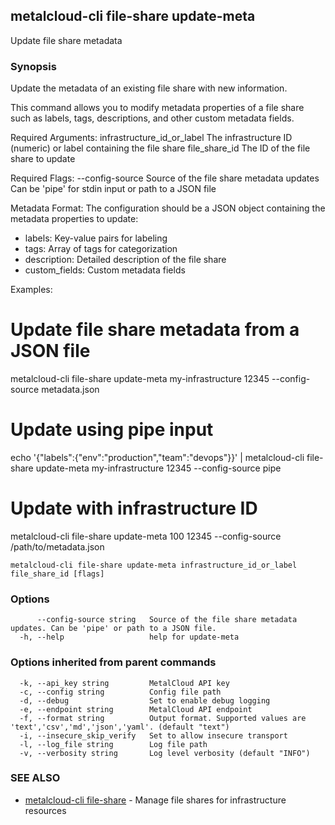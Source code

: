 ## metalcloud-cli file-share update-meta

Update file share metadata

### Synopsis

Update the metadata of an existing file share with new information.

This command allows you to modify metadata properties of a file share such as
labels, tags, descriptions, and other custom metadata fields.

Required Arguments:
  infrastructure_id_or_label    The infrastructure ID (numeric) or label containing the file share
  file_share_id                 The ID of the file share to update

Required Flags:
  --config-source               Source of the file share metadata updates
                               Can be 'pipe' for stdin input or path to a JSON file

Metadata Format:
The configuration should be a JSON object containing the metadata properties to update:
- labels: Key-value pairs for labeling
- tags: Array of tags for categorization
- description: Detailed description of the file share
- custom_fields: Custom metadata fields

Examples:
  # Update file share metadata from a JSON file
  metalcloud-cli file-share update-meta my-infrastructure 12345 --config-source metadata.json

  # Update using pipe input
  echo '{"labels":{"env":"production","team":"devops"}}' | metalcloud-cli file-share update-meta my-infrastructure 12345 --config-source pipe

  # Update with infrastructure ID
  metalcloud-cli file-share update-meta 100 12345 --config-source /path/to/metadata.json

```
metalcloud-cli file-share update-meta infrastructure_id_or_label file_share_id [flags]
```

### Options

```
      --config-source string   Source of the file share metadata updates. Can be 'pipe' or path to a JSON file.
  -h, --help                   help for update-meta
```

### Options inherited from parent commands

```
  -k, --api_key string         MetalCloud API key
  -c, --config string          Config file path
  -d, --debug                  Set to enable debug logging
  -e, --endpoint string        MetalCloud API endpoint
  -f, --format string          Output format. Supported values are 'text','csv','md','json','yaml'. (default "text")
  -i, --insecure_skip_verify   Set to allow insecure transport
  -l, --log_file string        Log file path
  -v, --verbosity string       Log level verbosity (default "INFO")
```

### SEE ALSO

* [metalcloud-cli file-share](metalcloud-cli_file-share.md)	 - Manage file shares for infrastructure resources

